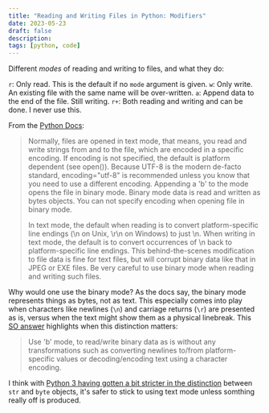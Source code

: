 ```yaml
---
title: "Reading and Writing Files in Python: Modifiers"
date: 2023-05-23
draft: false
description: 
tags: [python, code]
---
```


Different _modes_ of reading and writing to files, and what they do:

```r```: Only read. This is the default if no ```mode``` argument is given.
```w```: Only write. An existing file with the same name will be over-written.
```a```: Append data to the end of the file. Still writing.
```r+```: Both reading and writing and can be done. I never use this.

From the [Python Docs](https://docs.python.org/3/tutorial/inputoutput.html#reading-and-writing-files): 

> Normally, files are opened in text mode, that means, you read and write strings from and to the file, which are encoded in a specific encoding. If encoding is not specified, the default is platform dependent (see open()). Because UTF-8 is the modern de-facto standard, encoding="utf-8" is recommended unless you know that you need to use a different encoding. Appending a 'b' to the mode opens the file in binary mode. Binary mode data is read and written as bytes objects. You can not specify encoding when opening file in binary mode.
>
> In text mode, the default when reading is to convert platform-specific line endings (\n on Unix, \r\n on Windows) to just \n. When writing in text mode, the default is to convert occurrences of \n back to platform-specific line endings. This behind-the-scenes modification to file data is fine for text files, but will corrupt binary data like that in JPEG or EXE files. Be very careful to use binary mode when reading and writing such files.

Why would one use the binary mode? As the docs say, the binary mode represents things as bytes, not as text. This especially comes into play when characters like newlines (```\n```) and carriage returns (```\r```) are presented as is, versus when the text might show them as a physical linebreak. This [SO answer](https://stackoverflow.com/questions/31483253/when-to-open-file-in-binary-mode-b) highlights when this distinction matters:

> Use 'b' mode, to read/write binary data as is without any transformations such as converting newlines to/from platform-specific values or decoding/encoding text using a character encoding.

I think with [Python 3 having gotten a bit stricter in the distinction](https://tech.aaronteoh.com/b-not-b-opening-files-python-3/) between ```str``` and ```byte``` objects, it's safer to stick to using text mode unless somthing really off is produced.

